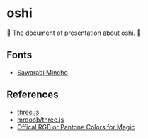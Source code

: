 # oshi
🐓 The document of presentation about oshi. 🐓

## Fonts
* [Sawarabi Mincho](https://fonts.google.com/specimen/Sawarabi+Mincho)

## References
* [three.js](https://threejs.org/)
* [mrdoob/three.js](https://github.com/mrdoob/three.js/)
* [Offical RGB or Pantone Colors for Magic](https://www.reddit.com/r/magicTCG/comments/4wi8hw/offical_rgb_or_pantone_colors_for_magic/)
